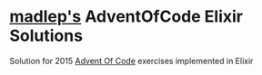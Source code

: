 # [madlep's](https://github.com/madlep) AdventOfCode Elixir Solutions

Solution for 2015 [Advent Of Code](http://adventofcode.com/) exercises
implemented in Elixir

